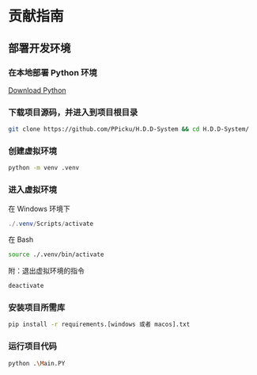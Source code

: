 # 贡献指南

## 部署开发环境

### 在本地部署 Python 环境

[Download Python](https://www.python.org/downloads/)

### 下载项目源码，并进入到项目根目录

```bash
git clone https://github.com/PPicku/H.D.D-System && cd H.D.D-System/
```

### 创建虚拟环境

```bash
python -m venv .venv
```

### 进入虚拟环境

在 Windows 环境下

```powershell
./.venv/Scripts/activate
```

在 Bash

```bash
source ./.venv/bin/activate
```

附：退出虚拟环境的指令

```bash
deactivate
```

### 安装项目所需库

```bash
pip install -r requirements.[windows 或者 macos].txt
```

### 运行项目代码

```bash
python .\Main.PY
```
